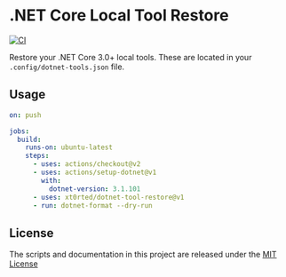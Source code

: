 # .NET Core Local Tool Restore

[![CI](https://github.com/xt0rted/dotnet-tool-restore/actions/workflows/ci.yml/badge.svg)](https://github.com/xt0rted/dotnet-tool-restore/actions/workflows/ci.yml)

Restore your .NET Core 3.0+ local tools.
These are located in your `.config/dotnet-tools.json` file.

## Usage

```yml
on: push

jobs:
  build:
    runs-on: ubuntu-latest
    steps:
      - uses: actions/checkout@v2
      - uses: actions/setup-dotnet@v1
        with:
          dotnet-version: 3.1.101
      - uses: xt0rted/dotnet-tool-restore@v1
      - run: dotnet-format --dry-run
```

## License

The scripts and documentation in this project are released under the [MIT License](LICENSE)
